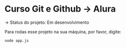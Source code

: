<h1>Curso Git e Github -> Alura</h1>

-> Status do projeto: Em desenvolvimento

Para rodas esse projeto na sua máquina, por favor, digite:

``` 
node app.js
```
